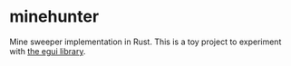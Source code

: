 # minehunter

Mine sweeper implementation in Rust. This is a toy project to experiment with
[the egui library](https://www.egui.rs).
